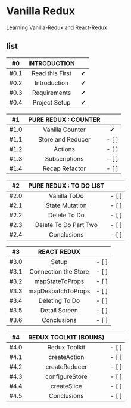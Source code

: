 # Vanilla Redux

Learning Vanilla-Redux and React-Redux

## list

|  #0  |  INTRODUCTION   |     |
| :--: | :-------------: | :-: |
| #0.1 | Read this First |  ✔  |
| #0.2 |  Introduction   |  ✔  |
| #0.3 |  Requirements   |  ✔  |
| #0.4 |  Project Setup  |  ✔  |

|  #1  | PURE REDUX : COUNTER |                    |
| :--: | :------------------: | :----------------: |
| #1.0 |   Vanilla Counter    |         ✔          |
| #1.1 |  Store and Reducer   | <span>- [ ]</span> |
| #1.2 |       Actions        | <span>- [ ]</span> |
| #1.3 |    Subscriptions     | <span>- [ ]</span> |
| #1.4 |    Recap Refactor    | <span>- [ ]</span> |

|  #2  | PURE REDUX : TO DO LIST |                    |
| :--: | :---------------------: | :----------------: |
| #2.0 |      Vanilla ToDo       | <span>- [ ]</span> |
| #2.1 |     State Mutation      | <span>- [ ]</span> |
| #2.2 |      Delete To Do       | <span>- [ ]</span> |
| #2.3 |  Delete To Do Part Two  | <span>- [ ]</span> |
| #2.4 |       Conclusions       | <span>- [ ]</span> |

|  #3  |     REACT REDUX      |                    |
| :--: | :------------------: | :----------------: |
| #3.0 |        Setup         | <span>- [ ]</span> |
| #3.1 | Connection the Store | <span>- [ ]</span> |
| #3.2 |   mapStateToProps    | <span>- [ ]</span> |
| #3.3 |  mapDespatchToProps  | <span>- [ ]</span> |
| #3.4 |    Deleting To Do    | <span>- [ ]</span> |
| #3.5 |    Detail Screen     | <span>- [ ]</span> |
| #3.6 |     Conclusions      | <span>- [ ]</span> |

|  #4  | REDUX TOOLKIT (BOUNS) |                    |
| :--: | :-------------------: | :----------------: |
| #4.0 |     Redux Toolkit     | <span>- [ ]</span> |
| #4.1 |     createAction      | <span>- [ ]</span> |
| #4.2 |     createReducer     | <span>- [ ]</span> |
| #4.3 |    configureStore     | <span>- [ ]</span> |
| #4.4 |      createSlice      | <span>- [ ]</span> |
| #4.5 |      Conclusions      | <span>- [ ]</span> |
